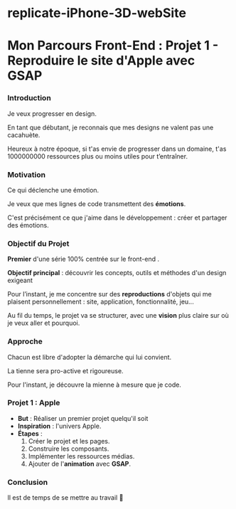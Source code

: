 # replicate-iPhone-3D-webSite
# Mon Parcours Front-End : Projet 1 - Reproduire le site d'Apple avec GSAP

### Introduction

Je veux progresser en design.

En tant que débutant, je reconnais que mes designs ne valent pas une cacahuète. 

Heureux à notre époque, si t'as envie de progresser dans un domaine, t'as 1000000000 ressources plus ou moins utiles pour t’entraîner.

### Motivation

Ce qui déclenche une émotion. 

Je veux que mes lignes de code transmettent des **émotions**. 

C'est précisément ce que j'aime dans le développement : créer et partager des émotions.

### Objectif du Projet

**Premier** d'une série 100% centrée sur le front-end .

**Objectif principal** : découvrir les concepts, outils et méthodes d'un design exigeant

Pour l’instant, je me concentre sur des **reproductions** d'objets qui me plaisent personnellement : site, application, fonctionnalité, jeu...

Au fil du temps, le projet va se structurer, avec une **vision** plus claire sur où je veux aller et pourquoi.

### Approche

Chacun est libre d'adopter la démarche qui lui convient.

La tienne sera pro-active et rigoureuse. 

Pour l'instant, je découvre la mienne à mesure que je code.

### Projet 1 : Apple 

- **But** : Réaliser un premier projet quelqu'il soit
- **Inspiration** : l'univers Apple.
- **Étapes** :
  1. Créer le projet et les pages.
  2. Construire les composants.
  3. Implémenter les ressources médias.
  4. Ajouter de l'**animation** avec **GSAP**.

### Conclusion

Il est de temps de se mettre au travail 🚀 
